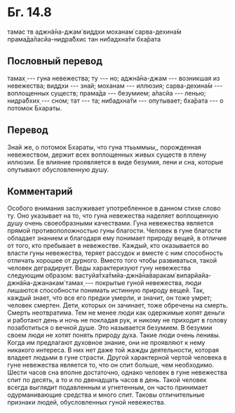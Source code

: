 # Бг. 14.8

тамас тв аджн̃а̄на-джам̇ виддхи моханам̇ сарва-дехина̄м
прама̄да̄ласйа-нидра̄бхис тан нибадхна̄ти бха̄рата

## Пословный перевод

тамах̣ --- гуна невежества; ту --- но; аджн̃а̄на-джам --- возникшая из
невежества; виддхи --- знай; моханам --- иллюзия; сарва-дехина̄м ---
воплощенных существ; прама̄да --- безумием; а̄ласйа --- ленью; нидра̄бхих̣
--- сном; тат --- та; нибадхна̄ти --- опутывает; бха̄рата --- о потомок
Бхараты.

## Перевод

Знай же, о потомок Бхараты, что гуна ттььммыы,, порожденная невежеством,
держит всех воплощенных живых существ в плену иллюзии. Ее влияние
проявляется в виде безумия, лени и сна, которые опутывают обусловленную
душу.

## Комментарий

Особого внимания заслуживает употребленное в данном стихе слово ту. Оно
указывает на то, что гуна невежества наделяет воплощенную душу очень
своеобразными качествами. Гуна невежества является прямой
противоположностью гуны благости. Человек в гуне благости обладает
знанием и благодаря ему понимает природу вещей, в отличие от того, кто
пребывает в невежестве. Каждый, кто оказывается во власти гуны
невежества, теряет рассудок и вместе с ним способность отличать хорошее
от дурного. Вместо того чтобы развиваться, такой человек деградирует.
Веды характеризуют гуну невежества следующим образом:
вастуйа̄тха̄тмйа-джн̃а̄на̄варакам̇ випарйайа-джн̃а̄на-джанакам̇ тамах̣ ---
покрытые гуной невежества, люди лишаются способности понимать истинную
природу вещей. Так, каждый знает, что все его предки умерли, и значит,
он тоже умрет; человек смертен. Дети, которых он зачинает, тоже обречены
на смерть. Смерть неотвратима. Тем не менее люди как одержимые копят
деньги и работают день и ночь не покладая рук, и никому не приходит в
голову позаботиться о вечной душе. Это называется безумием. В безумии
своем люди не хотят понять природу духа. Такие люди очень ленивы. Когда
им предлагают духовное знание, они не проявляют к нему никакого
интереса. В них нет даже той жажды деятельности, которая владеет людьми
в гуне страсти. Другой характерной чертой человека в гуне невежества
является то, что он спит больше, чем необходимо. Шести часов сна вполне
достаточно, однако человек в гуне невежества спит по десять, а то и по
двенадцать часов в день. Такой человек всегда выглядит подавленным и
угнетенным, он часто принимает одурманивающие средства и много спит.
Таковы отличительные признаки людей, обусловленных гуной невежества.
